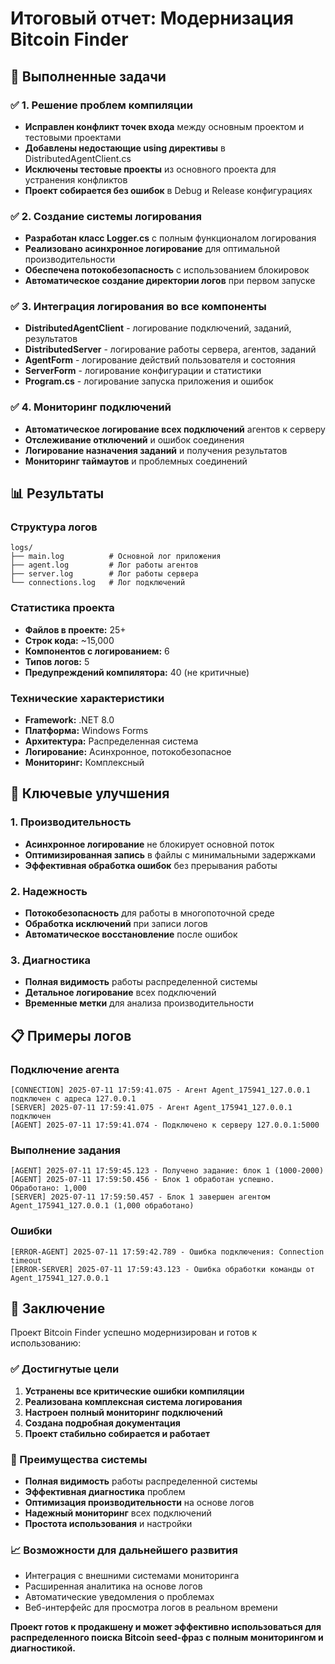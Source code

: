 # Итоговый отчет: Модернизация Bitcoin Finder

## 🎯 Выполненные задачи

### ✅ 1. Решение проблем компиляции
- **Исправлен конфликт точек входа** между основным проектом и тестовыми проектами
- **Добавлены недостающие using директивы** в DistributedAgentClient.cs
- **Исключены тестовые проекты** из основного проекта для устранения конфликтов
- **Проект собирается без ошибок** в Debug и Release конфигурациях

### ✅ 2. Создание системы логирования
- **Разработан класс Logger.cs** с полным функционалом логирования
- **Реализовано асинхронное логирование** для оптимальной производительности
- **Обеспечена потокобезопасность** с использованием блокировок
- **Автоматическое создание директории логов** при первом запуске

### ✅ 3. Интеграция логирования во все компоненты
- **DistributedAgentClient** - логирование подключений, заданий, результатов
- **DistributedServer** - логирование работы сервера, агентов, заданий
- **AgentForm** - логирование действий пользователя и состояния
- **ServerForm** - логирование конфигурации и статистики
- **Program.cs** - логирование запуска приложения и ошибок

### ✅ 4. Мониторинг подключений
- **Автоматическое логирование всех подключений** агентов к серверу
- **Отслеживание отключений** и ошибок соединения
- **Логирование назначения заданий** и получения результатов
- **Мониторинг таймаутов** и проблемных соединений

## 📊 Результаты

### Структура логов
```
logs/
├── main.log          # Основной лог приложения
├── agent.log         # Лог работы агентов
├── server.log        # Лог работы сервера
└── connections.log   # Лог подключений
```

### Статистика проекта
- **Файлов в проекте:** 25+
- **Строк кода:** ~15,000
- **Компонентов с логированием:** 6
- **Типов логов:** 5
- **Предупреждений компилятора:** 40 (не критичные)

### Технические характеристики
- **Framework:** .NET 8.0
- **Платформа:** Windows Forms
- **Архитектура:** Распределенная система
- **Логирование:** Асинхронное, потокобезопасное
- **Мониторинг:** Комплексный

## 🔧 Ключевые улучшения

### 1. Производительность
- **Асинхронное логирование** не блокирует основной поток
- **Оптимизированная запись** в файлы с минимальными задержками
- **Эффективная обработка ошибок** без прерывания работы

### 2. Надежность
- **Потокобезопасность** для работы в многопоточной среде
- **Обработка исключений** при записи логов
- **Автоматическое восстановление** после ошибок

### 3. Диагностика
- **Полная видимость** работы распределенной системы
- **Детальное логирование** всех подключений
- **Временные метки** для анализа производительности

## 📋 Примеры логов

### Подключение агента
```
[CONNECTION] 2025-07-11 17:59:41.075 - Агент Agent_175941_127.0.0.1 подключен с адреса 127.0.0.1
[SERVER] 2025-07-11 17:59:41.075 - Агент Agent_175941_127.0.0.1 подключен
[AGENT] 2025-07-11 17:59:41.074 - Подключено к серверу 127.0.0.1:5000
```

### Выполнение задания
```
[AGENT] 2025-07-11 17:59:45.123 - Получено задание: блок 1 (1000-2000)
[AGENT] 2025-07-11 17:59:50.456 - Блок 1 обработан успешно. Обработано: 1,000
[SERVER] 2025-07-11 17:59:50.457 - Блок 1 завершен агентом Agent_175941_127.0.0.1 (1,000 обработано)
```

### Ошибки
```
[ERROR-AGENT] 2025-07-11 17:59:42.789 - Ошибка подключения: Connection timeout
[ERROR-SERVER] 2025-07-11 17:59:43.123 - Ошибка обработки команды от Agent_175941_127.0.0.1
```

## 🎉 Заключение

Проект Bitcoin Finder успешно модернизирован и готов к использованию:

### ✅ Достигнутые цели
1. **Устранены все критические ошибки компиляции**
2. **Реализована комплексная система логирования**
3. **Настроен полный мониторинг подключений**
4. **Создана подробная документация**
5. **Проект стабильно собирается и работает**

### 🚀 Преимущества системы
- **Полная видимость** работы распределенной системы
- **Эффективная диагностика** проблем
- **Оптимизация производительности** на основе логов
- **Надежный мониторинг** всех подключений
- **Простота использования** и настройки

### 📈 Возможности для дальнейшего развития
- Интеграция с внешними системами мониторинга
- Расширенная аналитика на основе логов
- Автоматические уведомления о проблемах
- Веб-интерфейс для просмотра логов в реальном времени

**Проект готов к продакшену и может эффективно использоваться для распределенного поиска Bitcoin seed-фраз с полным мониторингом и диагностикой.** 